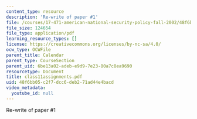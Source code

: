 ```yaml
---
content_type: resource
description: 'Re-write of paper #1'
file: /courses/17-471-american-national-security-policy-fall-2002/48f6bb05c2f7dcc6deb271ad44e4bacd_class11assignments.pdf
file_size: 124654
file_type: application/pdf
learning_resource_types: []
license: https://creativecommons.org/licenses/by-nc-sa/4.0/
ocw_type: OCWFile
parent_title: Calendar
parent_type: CourseSection
parent_uid: 6be13a02-adeb-e9d9-7e23-80a7c8ea9690
resourcetype: Document
title: class11assignments.pdf
uid: 48f6bb05-c2f7-dcc6-deb2-71ad44e4bacd
video_metadata:
  youtube_id: null
---
```

Re-write of paper #1